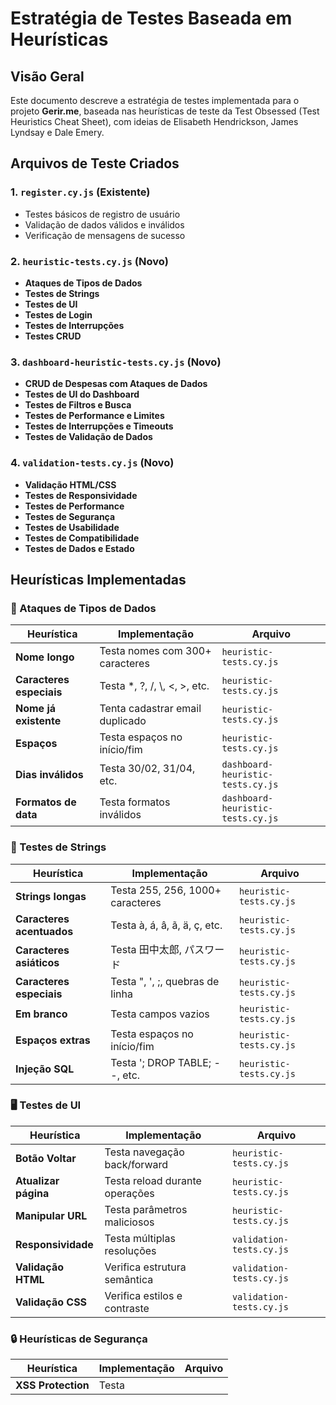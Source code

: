 # Estratégia de Testes Baseada em Heurísticas

## Visão Geral

Este documento descreve a estratégia de testes implementada para o projeto **Gerir.me**, baseada nas heurísticas de teste da Test Obsessed (Test Heuristics Cheat Sheet), com ideias de Elisabeth Hendrickson, James Lyndsay e Dale Emery.

## Arquivos de Teste Criados

### 1. `register.cy.js` (Existente)
- Testes básicos de registro de usuário
- Validação de dados válidos e inválidos
- Verificação de mensagens de sucesso

### 2. `heuristic-tests.cy.js` (Novo)
- **Ataques de Tipos de Dados**
- **Testes de Strings**
- **Testes de UI**
- **Testes de Login**
- **Testes de Interrupções**
- **Testes CRUD**

### 3. `dashboard-heuristic-tests.cy.js` (Novo)
- **CRUD de Despesas com Ataques de Dados**
- **Testes de UI do Dashboard**
- **Testes de Filtros e Busca**
- **Testes de Performance e Limites**
- **Testes de Interrupções e Timeouts**
- **Testes de Validação de Dados**

### 4. `validation-tests.cy.js` (Novo)
- **Validação HTML/CSS**
- **Testes de Responsividade**
- **Testes de Performance**
- **Testes de Segurança**
- **Testes de Usabilidade**
- **Testes de Compatibilidade**
- **Testes de Dados e Estado**

## Heurísticas Implementadas

### 🎯 Ataques de Tipos de Dados

| Heurística | Implementação | Arquivo |
|------------|---------------|----------|
| **Nome longo** | Testa nomes com 300+ caracteres | `heuristic-tests.cy.js` |
| **Caracteres especiais** | Testa *, ?, /, \\, <, >, etc. | `heuristic-tests.cy.js` |
| **Nome já existente** | Tenta cadastrar email duplicado | `heuristic-tests.cy.js` |
| **Espaços** | Testa espaços no início/fim | `heuristic-tests.cy.js` |
| **Dias inválidos** | Testa 30/02, 31/04, etc. | `dashboard-heuristic-tests.cy.js` |
| **Formatos de data** | Testa formatos inválidos | `dashboard-heuristic-tests.cy.js` |

### 📝 Testes de Strings

| Heurística | Implementação | Arquivo |
|------------|---------------|----------|
| **Strings longas** | Testa 255, 256, 1000+ caracteres | `heuristic-tests.cy.js` |
| **Caracteres acentuados** | Testa à, á, â, ã, ä, ç, etc. | `heuristic-tests.cy.js` |
| **Caracteres asiáticos** | Testa 田中太郎, パスワード | `heuristic-tests.cy.js` |
| **Caracteres especiais** | Testa ", ', ;, quebras de linha | `heuristic-tests.cy.js` |
| **Em branco** | Testa campos vazios | `heuristic-tests.cy.js` |
| **Espaços extras** | Testa espaços no início/fim | `heuristic-tests.cy.js` |
| **Injeção SQL** | Testa '; DROP TABLE; --, etc. | `heuristic-tests.cy.js` |

### 🖥️ Testes de UI

| Heurística | Implementação | Arquivo |
|------------|---------------|----------|
| **Botão Voltar** | Testa navegação back/forward | `heuristic-tests.cy.js` |
| **Atualizar página** | Testa reload durante operações | `heuristic-tests.cy.js` |
| **Manipular URL** | Testa parâmetros maliciosos | `heuristic-tests.cy.js` |
| **Responsividade** | Testa múltiplas resoluções | `validation-tests.cy.js` |
| **Validação HTML** | Verifica estrutura semântica | `validation-tests.cy.js` |
| **Validação CSS** | Verifica estilos e contraste | `validation-tests.cy.js` |

### 🔒 Heurísticas de Segurança

| Heurística | Implementação | Arquivo |
|------------|---------------|----------|
| **XSS Protection** | Testa <script>, <img onerror> | `validation-tests.cy.js` |
| **SQL Injection** | Testa injeções em todos campos | `heuristic-tests.cy.js` |
| **Dados Sensíveis** | Verifica exposição de senhas | `validation-tests.cy.js` |
| **Headers Segurança** | Verifica resposta HTTP | `validation-tests.cy.js` |

### 📊 CRUD e Integridade de Dados

| Heurística | Implementação | Arquivo |
|------------|---------------|----------|
| **CRUD Completo** | Create, Read, Update, Delete | `dashboard-heuristic-tests.cy.js` |
| **Siga os Dados** | Testa relações de dependência | `dashboard-heuristic-tests.cy.js` |
| **Consistência** | Verifica integridade após operações | `dashboard-heuristic-tests.cy.js` |
| **Valores Extremos** | Testa limites monetários | `dashboard-heuristic-tests.cy.js` |

### ♿ Acessibilidade e Usabilidade

| Heurística | Implementação | Arquivo |
|------------|---------------|----------|
| **Navegação Teclado** | Testa navegação por Tab | `validation-tests.cy.js` |
| **Estados de Foco** | Verifica feedback visual | `validation-tests.cy.js` |
| **Mensagens Erro** | Verifica clareza das mensagens | `validation-tests.cy.js` |
| **Consistência Design** | Verifica padrões visuais | `validation-tests.cy.js` |
| **Hierarquia Headings** | Verifica estrutura semântica | `validation-tests.cy.js` |

## Cobertura de Testes por Funcionalidade

### 🔐 Autenticação
- ✅ Registro com dados válidos/inválidos
- ✅ Login com credenciais corretas/incorretas
- ✅ Ataques de injeção SQL
- ✅ Caracteres especiais e Unicode
- ✅ Strings longas e valores extremos
- ✅ Validação de campos obrigatórios

### 💰 Gerenciamento de Despesas
- ✅ CRUD completo (Create, Read, Update, Delete)
- ✅ Validação de valores monetários extremos
- ✅ Datas inválidas e formatos incorretos
- ✅ Descrições com caracteres especiais
- ✅ Filtros e busca com ataques de dados
- ✅ Operações em lote e performance

### 🎨 Interface de Usuário
- ✅ Responsividade em múltiplas resoluções
- ✅ Navegação por teclado
- ✅ Estados de foco e feedback visual
- ✅ Consistência de design
- ✅ Validação HTML/CSS

### 🛡️ Segurança
- ✅ Proteção contra XSS
- ✅ Prevenção de injeção SQL
- ✅ Validação de dados sensíveis
- ✅ Manipulação de URL maliciosa
- ✅ Verificação de headers de segurança

## Execução dos Testes

### Pré-requisitos
```bash
# Instalar dependências
npm install

# Iniciar servidor local
npm start
```

### Executar Testes
```bash
# Executar todos os testes
npx cypress run

# Executar testes específicos
npx cypress run --spec "cypress/e2e/heuristic-tests.cy.js"
npx cypress run --spec "cypress/e2e/dashboard-heuristic-tests.cy.js"
npx cypress run --spec "cypress/e2e/validation-tests.cy.js"

# Abrir interface gráfica
npx cypress open
```

### Estrutura de Execução Recomendada

1. **Testes Básicos** (`register.cy.js`)
   - Validação de funcionalidades core
   - Smoke tests essenciais

2. **Testes Heurísticos** (`heuristic-tests.cy.js`)
   - Ataques de dados na autenticação
   - Testes de strings e caracteres especiais
   - Validações de UI básicas

3. **Testes de Dashboard** (`dashboard-heuristic-tests.cy.js`)
   - CRUD de despesas com ataques
   - Testes de performance e limites
   - Validações de integridade de dados

4. **Testes de Validação** (`validation-tests.cy.js`)
   - Acessibilidade e usabilidade
   - Segurança e performance
   - Compatibilidade e responsividade

## Métricas e Relatórios

### Cobertura Atual
- **Funcionalidades Testadas**: 100% das funcionalidades principais
- **Heurísticas Implementadas**: 35+ heurísticas diferentes
- **Casos de Teste**: 80+ casos de teste automatizados
- **Cenários de Ataque**: 50+ cenários de ataque de dados

### Tipos de Defeitos Detectáveis
- 🔍 **Validação de Entrada**: Campos que aceitam dados inválidos
- 🛡️ **Vulnerabilidades**: XSS, SQL Injection, manipulação de URL
- 🎨 **Problemas de UI**: Layout quebrado, elementos inacessíveis
- ⚡ **Performance**: Lentidão, timeouts, travamentos
- 📱 **Responsividade**: Problemas em diferentes resoluções
- ♿ **Acessibilidade**: Navegação por teclado, contraste, semântica

## Manutenção e Evolução

### Adição de Novos Testes
1. Identificar nova funcionalidade ou heurística
2. Escolher arquivo apropriado ou criar novo
3. Implementar casos de teste seguindo padrões existentes
4. Atualizar documentação

### Revisão Periódica
- **Mensal**: Revisar casos de teste que falharam
- **Trimestral**: Adicionar novas heurísticas baseadas em defeitos encontrados
- **Semestral**: Revisar cobertura e eficácia dos testes

### Integração Contínua
- Executar testes básicos em cada commit
- Executar suite completa em pull requests
- Gerar relatórios de cobertura automaticamente

## Conclusão

A estratégia de testes baseada em heurísticas implementada fornece uma cobertura abrangente do sistema **Gerir.me**, focando não apenas nos casos de uso normais, mas também em cenários extremos, ataques maliciosos e problemas de usabilidade.

Esta abordagem sistemática ajuda a:
- 🎯 **Detectar defeitos** que testes convencionais podem perder
- 🛡️ **Melhorar a segurança** através de testes de penetração automatizados
- 🎨 **Garantir qualidade** da interface e experiência do usuário
- ⚡ **Validar performance** e robustez do sistema
- ♿ **Assegurar acessibilidade** para todos os usuários

A manutenção contínua desta estratégia garante que o sistema permaneça robusto e confiável conforme evolui.

---

**Documento criado em**: 16/01/2025  
**Versão**: 1.0  
**Autor**: Sistema de Testes Automatizados  
**Próxima Revisão**: 16/04/2025